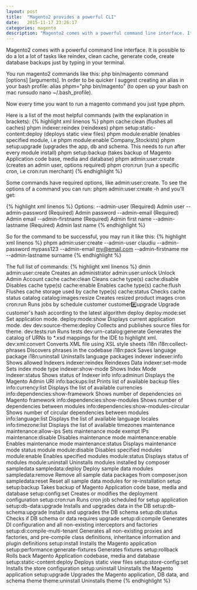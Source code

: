 ```yaml
---
layout: post
title:  "Magento2 provides a powerful CLI"
date:   2015-11-17 23:26:17
categories: magento
description: "Magento2 comes with a powerful command line interface. It is possible to do a lot a lot of tasks like reindex, clean cache, generate code, create database backups just by typing in your terminal"
---
```

Magento2 comes with a powerful command line interface. It is possible to do a lot a lot of tasks like reindex, clean cache, generate code, create database backups just by typing in your terminal.

You run magento2 commands like this: <span class="code">php bin/magento command [options] [arguments]</span>. In order to be quicker I suggest creating an alias in your bash profile: <span class="code">alias phpm="php bin/magento"</span> (to open up your bash on mac run<span class="code">sudo nano ~/.bash_profile</span>). 

Now every time you want to run a magento command you just type <span class="code">phpm</span>.

Here is a list of the most helpful commands (with the explanation in brackets):
{% highlight xml linenos %}
phpm cache:clean (flushes all caches)
phpm indexer:reindex (reindexes)
phpm setup:static-content:deploy (deploys static view files)
phpm module:enable (enables specified module, i.e phpm module:enable Company_Stockists)
phpm setup:upgrade (upgrades the app, db and schema. This needs to run after every module install)
phpm setup:backup (takes backup of Magento Application code base, media and database)
phpm admin:user:create (creates an admin user, options required)
phpm cron:run (run a specific cron, i.e cron:run merchant)
{% endhighlight %}

Some commands have required options, like <span class="code">admin:user:create</span>. To see the options of a command you can run: <span class="code">phpm admin:user:create -h</span> and you'll get:

{% highlight xml linenos %}
Options:
 --admin-user           (Required) Admin user
 --admin-password       (Required) Admin password
 --admin-email          (Required) Admin email
 --admin-firstname      (Required) Admin first name
 --admin-lastname       (Required) Admin last name
{% endhighlight %}

So for the command to be successful, you may run it like this:
{% highlight xml linenos %}
phpm admin:user:create --admin-user claudiu --admin-password mypass123 --admin-email my@email.com --admin-firstname me --admin-lastname surname
{% endhighlight %}

The full list of commands:
{% highlight xml linenos %}
dmin
 admin:user:create                         Creates an administrator
 admin:user:unlock                         Unlock Admin Account
cache
 cache:clean                               Cleans cache type(s)
 cache:disable                             Disables cache type(s)
 cache:enable                              Enables cache type(s)
 cache:flush                               Flushes cache storage used by cache type(s)
 cache:status                              Checks cache status
catalog
 catalog:images:resize                     Creates resized product images
cron
 cron:run                                  Runs jobs by schedule
customer
 customer:hash:upgrade                     Upgrade customer's hash according to the latest algorithm
deploy
 deploy:mode:set                           Set application mode.
 deploy:mode:show                          Displays current application mode.
dev
 dev:source-theme:deploy                   Collects and publishes source files for theme.
 dev:tests:run                             Runs tests
 dev:urn-catalog:generate                  Generates the catalog of URNs to *.xsd mappings for the IDE to highlight xml.
 dev:xml:convert                           Converts XML file using XSL style sheets
i18n
 i18n:collect-phrases                      Discovers phrases in the codebase
 i18n:pack                                 Saves language package
 i18n:uninstall                            Uninstalls language packages
indexer
 indexer:info                              Shows allowed Indexers
 indexer:reindex                           Reindexes Data
 indexer:set-mode                          Sets index mode type
 indexer:show-mode                         Shows Index Mode
 indexer:status                            Shows status of Indexer
info
 info:adminuri                             Displays the Magento Admin URI
 info:backups:list                         Prints list of available backup files
 info:currency:list                        Displays the list of available currencies
 info:dependencies:show-framework          Shows number of dependencies on Magento framework
 info:dependencies:show-modules            Shows number of dependencies between modules
 info:dependencies:show-modules-circular   Shows number of circular dependencies between modules
 info:language:list                        Displays the list of available language locales
 info:timezone:list                        Displays the list of available timezones
maintenance
 maintenance:allow-ips                     Sets maintenance mode exempt IPs
 maintenance:disable                       Disables maintenance mode
 maintenance:enable                        Enables maintenance mode
 maintenance:status                        Displays maintenance mode status
module
 module:disable                            Disables specified modules
 module:enable                             Enables specified modules
 module:status                             Displays status of modules
 module:uninstall                          Uninstalls modules installed by composer
sampledata
 sampledata:deploy                         Deploy sample data modules
 sampledata:remove                         Remove all sample data packages from composer.json
 sampledata:reset                          Reset all sample data modules for re-installation
setup
 setup:backup                              Takes backup of Magento Application code base, media and database
 setup:config:set                          Creates or modifies the deployment configuration
 setup:cron:run                            Runs cron job scheduled for setup application
 setup:db-data:upgrade                     Installs and upgrades data in the DB
 setup:db-schema:upgrade                   Installs and upgrades the DB schema
 setup:db:status                           Checks if DB schema or data requires upgrade
 setup:di:compile                          Generates DI configuration and all non-existing interceptors and factories
 setup:di:compile-multi-tenant             Generates all non-existing proxies and factories, and pre-compile class definitions, inheritance information and plugin definitions
 setup:install                             Installs the Magento application
 setup:performance:generate-fixtures       Generates fixtures
 setup:rollback                            Rolls back Magento Application codebase, media and database
 setup:static-content:deploy               Deploys static view files
 setup:store-config:set                    Installs the store configuration
 setup:uninstall                           Uninstalls the Magento application
 setup:upgrade                             Upgrades the Magento application, DB data, and schema
theme
 theme:uninstall                           Uninstalls theme
{% endhighlight %}
